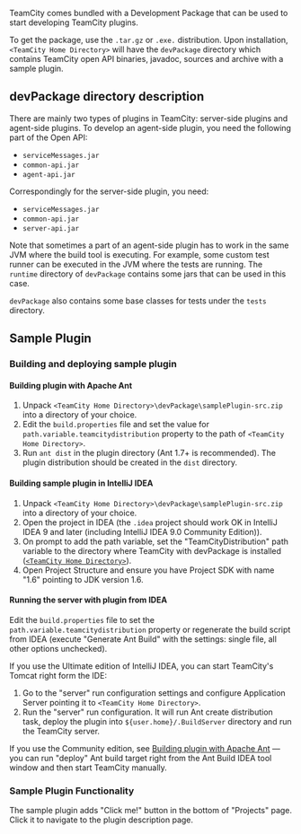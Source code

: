 [//]: # (title: Bundled Development Package)
[//]: # (auxiliary-id: Bundled+Development+Package.html)

TeamCity comes bundled with a Development Package that can be used to start developing TeamCity plugins.

To get the package, use the `.tar.gz` or `.exe.` distribution. Upon installation, `<TeamCity Home Directory>` will have the `devPackage` directory which contains TeamCity open API binaries, javadoc, sources and archive with a sample plugin.

## devPackage directory description

There are mainly two types of plugins in TeamCity: server-side plugins and agent-side plugins. To develop an agent-side plugin, you need the following part of the Open API:
* `serviceMessages.jar`
* `common-api.jar`
* `agent-api.jar`

Correspondingly for the server-side plugin, you need:

* `serviceMessages.jar`
* `common-api.jar`
* `server-api.jar`

Note that sometimes a part of an agent-side plugin has to work in the same JVM where the build tool is executing. For example, some custom test runner can be executed in the JVM where the tests are running. The `runtime` directory of `devPackage` contains some jars that can be used in this case.

`devPackage` also contains some base classes for tests under the `tests` directory.

## Sample Plugin

### Building and deploying sample plugin

#### Building plugin with Apache Ant

1. Unpack `<TeamCity Home Directory>\devPackage\samplePlugin-src.zip` into a directory of your choice.
2. Edit the `build.properties` file and set the value for `path.variable.teamcitydistribution` property to the path of `<TeamCity Home Directory>`.
3. Run `ant dist` in the plugin directory (Ant 1.7\+ is recommended). The plugin distribution should be created in the `dist` directory.

#### Building sample plugin in IntelliJ IDEA

1. Unpack `<TeamCity Home Directory>\devPackage\samplePlugin-src.zip` into a directory of your choice.
2. Open the project in IDEA (the `.idea` project should work OK in IntelliJ IDEA 9 and later (including IntelliJ IDEA 9.0 Community Edition)).
3. On prompt to add the path variable, set the "TeamCityDistribution" path variable to the directory where TeamCity with devPackage is installed ([`<TeamCity Home Directory>`](https://www.jetbrains.com/help/teamcity/?teamcity-home-directory)).
4. Open Project Structure and ensure you have Project SDK with name "1.6" pointing to JDK version 1.6.

#### Running the server with plugin from IDEA

Edit the `build.properties` file to set the `path.variable.teamcitydistribution` property or regenerate the build script from IDEA (execute "Generate Ant Build" with the settings: single file, all other options unchecked).

If you use the Ultimate edition of IntelliJ IDEA, you can start TeamCity's Tomcat right form the IDE:
1. Go to the "server" run configuration settings and configure Application Server pointing it to `<TeamCity Home Directory>`.
2. Run the "server" run configuration. It will run Ant create distribution task, deploy the plugin into `${user.home}/.BuildServer` directory and run the TeamCity server.

If you use the Community edition, see [Building plugin with Apache Ant](#Building+plugin+with+Apache+Ant) — you can run "deploy" Ant build target right from the Ant Build IDEA tool window and then start TeamCity manually.

### Sample Plugin Functionality

The sample plugin adds "Click me!" button in the bottom of "Projects" page. Click it to navigate to the plugin description page.
